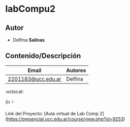 # labCompu2

## Autor
* Delfina **Salinas**

## Contenido/Descripción

| Email | Autores |
|-------|---------|
|2201183@ucc.edu.ar |Delfina|

:octocat:

:+1:
:sparkles:

Link del Proyecto: [Aula virtual de Lab Comp 2] (https://presencial.ucc.edu.ar/course/view.php?id=9253) 

